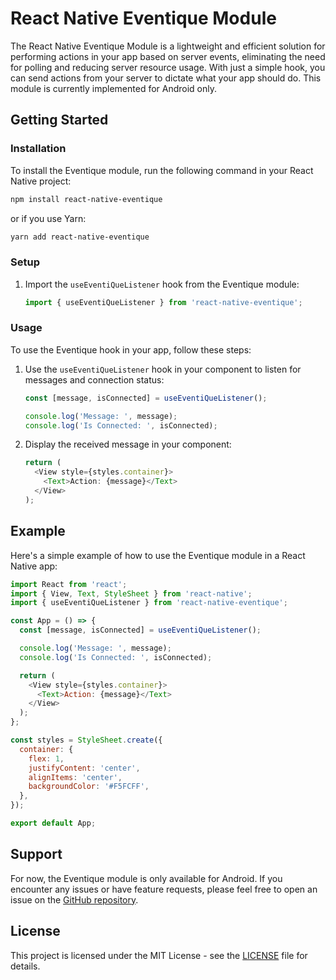 
# React Native Eventique Module

The React Native Eventique Module is a lightweight and efficient solution for performing actions in your app based on server events, eliminating the need for polling and reducing server resource usage. With just a simple hook, you can send actions from your server to dictate what your app should do. This module is currently implemented for Android only.

## Getting Started

### Installation

To install the Eventique module, run the following command in your React Native project:

```bash
npm install react-native-eventique
```

or if you use Yarn:

```bash
yarn add react-native-eventique
```

### Setup

1. Import the `useEventiQueListener` hook from the Eventique module:

   ```javascript
   import { useEventiQueListener } from 'react-native-eventique';
   ```

### Usage

To use the Eventique hook in your app, follow these steps:

1. Use the `useEventiQueListener` hook in your component to listen for messages and connection status:

   ```javascript
   const [message, isConnected] = useEventiQueListener();

   console.log('Message: ', message);
   console.log('Is Connected: ', isConnected);
   ```

2. Display the received message in your component:

   ```javascript
   return (
     <View style={styles.container}>
       <Text>Action: {message}</Text>
     </View>
   );
   ```

## Example

Here's a simple example of how to use the Eventique module in a React Native app:

```javascript
import React from 'react';
import { View, Text, StyleSheet } from 'react-native';
import { useEventiQueListener } from 'react-native-eventique';

const App = () => {
  const [message, isConnected] = useEventiQueListener();

  console.log('Message: ', message);
  console.log('Is Connected: ', isConnected);

  return (
    <View style={styles.container}>
      <Text>Action: {message}</Text>
    </View>
  );
};

const styles = StyleSheet.create({
  container: {
    flex: 1,
    justifyContent: 'center',
    alignItems: 'center',
    backgroundColor: '#F5FCFF',
  },
});

export default App;
```

## Support

For now, the Eventique module is only available for Android. If you encounter any issues or have feature requests, please feel free to open an issue on the [GitHub repository](https://github.com/Gift-retyu/react-native-eventique).

## License

This project is licensed under the MIT License - see the [LICENSE](LICENSE) file for details.
